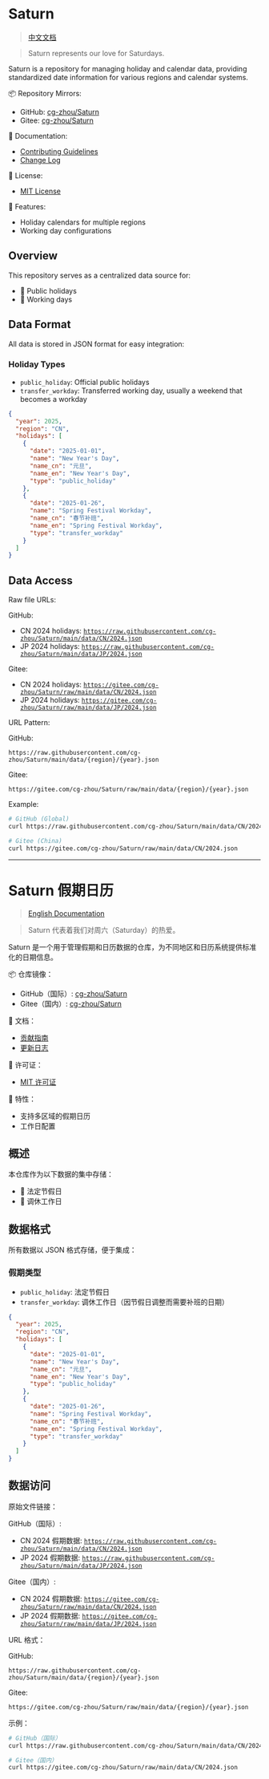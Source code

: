 # Saturn

> [中文文档](#saturn-假期日历)

> Saturn represents our love for Saturdays.

Saturn is a repository for managing holiday and calendar data, providing standardized date information for various regions and calendar systems.

📦 Repository Mirrors:
- GitHub: [cg-zhou/Saturn](https://github.com/cg-zhou/Saturn)
- Gitee: [cg-zhou/Saturn](https://gitee.com/cg-zhou/Saturn)

📝 Documentation:
- [Contributing Guidelines](CONTRIBUTING.md)
- [Change Log](CHANGELOG.md)

📄 License:
- [MIT License](LICENSE)

🌟 Features:
- Holiday calendars for multiple regions
- Working day configurations

## Overview

This repository serves as a centralized data source for:
- 📅 Public holidays
- 🏢 Working days

## Data Format

All data is stored in JSON format for easy integration:

### Holiday Types
- `public_holiday`: Official public holidays
- `transfer_workday`: Transferred working day, usually a weekend that becomes a workday

``` json
{
  "year": 2025,
  "region": "CN",
  "holidays": [
    {
      "date": "2025-01-01",
      "name": "New Year's Day",
      "name_cn": "元旦",
      "name_en": "New Year's Day",
      "type": "public_holiday"
    },
    {
      "date": "2025-01-26",
      "name": "Spring Festival Workday",
      "name_cn": "春节补班",
      "name_en": "Spring Festival Workday",
      "type": "transfer_workday"
    }
  ]
}
```

## Data Access

Raw file URLs:

GitHub:
- CN 2024 holidays: [`https://raw.githubusercontent.com/cg-zhou/Saturn/main/data/CN/2024.json`](https://raw.githubusercontent.com/cg-zhou/Saturn/main/data/CN/2024.json)
- JP 2024 holidays: [`https://raw.githubusercontent.com/cg-zhou/Saturn/main/data/JP/2024.json`](https://raw.githubusercontent.com/cg-zhou/Saturn/main/data/JP/2024.json)

Gitee:
- CN 2024 holidays: [`https://gitee.com/cg-zhou/Saturn/raw/main/data/CN/2024.json`](https://gitee.com/cg-zhou/Saturn/raw/main/data/CN/2024.json)
- JP 2024 holidays: [`https://gitee.com/cg-zhou/Saturn/raw/main/data/JP/2024.json`](https://gitee.com/cg-zhou/Saturn/raw/main/data/JP/2024.json)

URL Pattern:

GitHub:
```
https://raw.githubusercontent.com/cg-zhou/Saturn/main/data/{region}/{year}.json
```

Gitee:
```
https://gitee.com/cg-zhou/Saturn/raw/main/data/{region}/{year}.json
```

Example:
```bash
# GitHub (Global)
curl https://raw.githubusercontent.com/cg-zhou/Saturn/main/data/CN/2024.json

# Gitee (China)
curl https://gitee.com/cg-zhou/Saturn/raw/main/data/CN/2024.json
```

---

# Saturn 假期日历

> [English Documentation](#saturn)

> Saturn 代表着我们对周六（Saturday）的热爱。

Saturn 是一个用于管理假期和日历数据的仓库，为不同地区和日历系统提供标准化的日期信息。

📦 仓库镜像：
- GitHub（国际）: [cg-zhou/Saturn](https://github.com/cg-zhou/Saturn)
- Gitee（国内）: [cg-zhou/Saturn](https://gitee.com/cg-zhou/Saturn)

📝 文档：
- [贡献指南](CONTRIBUTING.md)
- [更新日志](CHANGELOG.md)

📄 许可证：
- [MIT 许可证](LICENSE)

🌟 特性：
- 支持多区域的假期日历
- 工作日配置

## 概述

本仓库作为以下数据的集中存储：
- 📅 法定节假日
- 🏢 调休工作日

## 数据格式

所有数据以 JSON 格式存储，便于集成：

### 假期类型
- `public_holiday`: 法定节假日
- `transfer_workday`: 调休工作日（因节假日调整而需要补班的日期）

``` json
{
  "year": 2025,
  "region": "CN",
  "holidays": [
    {
      "date": "2025-01-01",
      "name": "New Year's Day",
      "name_cn": "元旦",
      "name_en": "New Year's Day",
      "type": "public_holiday"
    },
    {
      "date": "2025-01-26",
      "name": "Spring Festival Workday",
      "name_cn": "春节补班",
      "name_en": "Spring Festival Workday",
      "type": "transfer_workday"
    }
  ]
}
```

## 数据访问

原始文件链接：

GitHub（国际）:
- CN 2024 假期数据: [`https://raw.githubusercontent.com/cg-zhou/Saturn/main/data/CN/2024.json`](https://raw.githubusercontent.com/cg-zhou/Saturn/main/data/CN/2024.json)
- JP 2024 假期数据: [`https://raw.githubusercontent.com/cg-zhou/Saturn/main/data/JP/2024.json`](https://raw.githubusercontent.com/cg-zhou/Saturn/main/data/JP/2024.json)

Gitee（国内）:
- CN 2024 假期数据: [`https://gitee.com/cg-zhou/Saturn/raw/main/data/CN/2024.json`](https://gitee.com/cg-zhou/Saturn/raw/main/data/CN/2024.json)
- JP 2024 假期数据: [`https://gitee.com/cg-zhou/Saturn/raw/main/data/JP/2024.json`](https://gitee.com/cg-zhou/Saturn/raw/main/data/JP/2024.json)

URL 格式：

GitHub:
```
https://raw.githubusercontent.com/cg-zhou/Saturn/main/data/{region}/{year}.json
```

Gitee:
```
https://gitee.com/cg-zhou/Saturn/raw/main/data/{region}/{year}.json
```

示例：
```bash
# GitHub（国际）
curl https://raw.githubusercontent.com/cg-zhou/Saturn/main/data/CN/2024.json

# Gitee（国内）
curl https://gitee.com/cg-zhou/Saturn/raw/main/data/CN/2024.json
```
